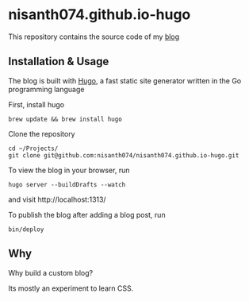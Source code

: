 # nisanth074.github.io-hugo

This repository contains the source code of my [blog](https://nisanth074.github.io)

## Installation & Usage

The blog is built with [Hugo](https://gohugo.io/), a fast static site generator written in the Go programming language

First, install hugo
```
brew update && brew install hugo
```

Clone the repository
```
cd ~/Projects/
git clone git@github.com:nisanth074/nisanth074.github.io-hugo.git
```

To view the blog in your browser, run
```
hugo server --buildDrafts --watch
```
and visit http://localhost:1313/

To publish the blog after adding a blog post, run
```
bin/deploy
```

## Why

Why build a custom blog?

Its mostly an experiment to learn CSS.
